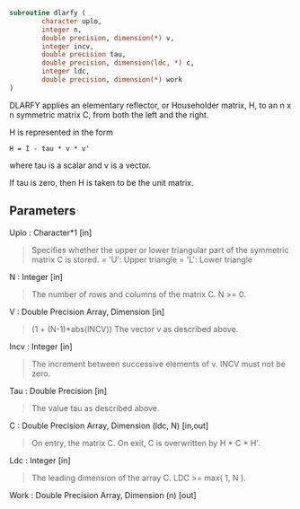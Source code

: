 ```fortran
subroutine dlarfy (
		character uplo,
		integer n,
		double precision, dimension(*) v,
		integer incv,
		double precision tau,
		double precision, dimension(ldc, *) c,
		integer ldc,
		double precision, dimension(*) work
)
```

 DLARFY applies an elementary reflector, or Householder matrix, H,
 to an n x n symmetric matrix C, from both the left and the right.

 H is represented in the form

    H = I - tau * v * v'

 where  tau  is a scalar and  v  is a vector.

 If  tau  is  zero, then  H  is taken to be the unit matrix.

## Parameters
Uplo : Character*1 [in]
> Specifies whether the upper or lower triangular part of the
> symmetric matrix C is stored.
> = 'U':  Upper triangle
> = 'L':  Lower triangle

N : Integer [in]
> The number of rows and columns of the matrix C.  N >= 0.

V : Double Precision Array, Dimension [in]
> (1 + (N-1)*abs(INCV))
> The vector v as described above.

Incv : Integer [in]
> The increment between successive elements of v.  INCV must
> not be zero.

Tau : Double Precision [in]
> The value tau as described above.

C : Double Precision Array, Dimension (ldc, N) [in,out]
> On entry, the matrix C.
> On exit, C is overwritten by H * C * H'.

Ldc : Integer [in]
> The leading dimension of the array C.  LDC >= max( 1, N ).

Work : Double Precision Array, Dimension (n) [out]

